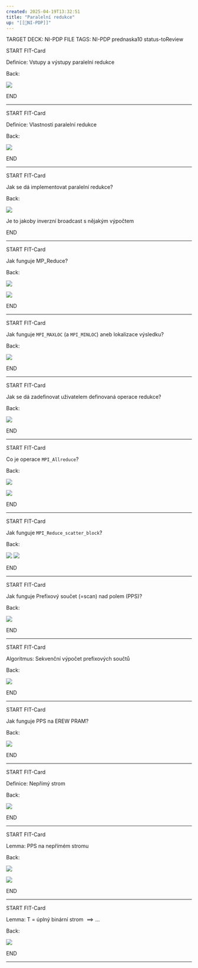 ```yaml
---
created: 2025-04-19T13:32:51
title: "Paralelní redukce"
up: "[[📖NI-PDP]]"
---
```


TARGET DECK: NI-PDP
FILE TAGS: NI-PDP prednaska10 status-toReview


START
FIT-Card

Definice: Vstupy a výstupy paralelní redukce

Back:

![](../../../Assets/Pasted%20image%2020250419133342.png)
<!--ID: 1746599652923-->
END

---


START
FIT-Card

Definice: Vlastnosti paralelní redukce

Back:

![](../../../Assets/Pasted%20image%2020250419133358.png)
<!--ID: 1746599652929-->
END

---


START
FIT-Card

Jak se dá implementovat paralelní redukce?

Back:

![](../../../Assets/Pasted%20image%2020250419133417.png)

Je to jakoby inverzní broadcast s nějakým výpočtem
<!--ID: 1746599652937-->
END

---


START
FIT-Card

Jak funguje MP_Reduce?

Back:

![](../../../Assets/Pasted%20image%2020250419133437.png)

<!-- ExampleStart -->
![](../../../Assets/Pasted%20image%2020250419133508.png)
<!-- ExampleEnd -->
<!--ID: 1746599652944-->
END

---



START
FIT-Card

Jak funguje `MPI_MAXLOC` (a `MPI_MINLOC`) aneb lokalizace výsledku?

Back:

![](../../../Assets/Pasted%20image%2020250419133546.png)
<!--ID: 1746599652951-->
END

---


START
FIT-Card

Jak se dá zadefinovat uživatelem definovaná operace redukce?

Back:

![](../../../Assets/Pasted%20image%2020250419133653.png)
<!--ID: 1746599652958-->
END

---


START
FIT-Card

Co je operace `MPI_Allreduce`?

Back:

![](../../../Assets/Pasted%20image%2020250419133756.png)

<!-- ExampleStart -->
![](../../../Assets/Pasted%20image%2020250419133808.png)
<!-- ExampleEnd -->
<!--ID: 1746599652966-->
END

---


START
FIT-Card

Jak funguje `MPI_Reduce_scatter_block`?

Back:

![](../../../Assets/Pasted%20image%2020250419133829.png)
![](../../../Assets/Pasted%20image%2020250419133840.png)
<!--ID: 1746599652974-->
END

---


START
FIT-Card

Jak funguje Prefixový součet (=scan) nad polem (PPS)?

Back:

![](../../../Assets/Pasted%20image%2020250419133907.png)
<!--ID: 1746599652981-->
END

---


START
FIT-Card

Algoritmus: Sekvenční výpočet prefixových součtů

Back:

![](../../../Assets/Pasted%20image%2020250419133925.png)
<!--ID: 1746599652988-->
END

---


START
FIT-Card

Jak funguje PPS na EREW PRAM?

Back:

![](../../../Assets/Pasted%20image%2020250419133941.png)
<!--ID: 1746599652995-->
END

---


START
FIT-Card

Definice: Nepřímý strom

Back:

![](../../../Assets/Pasted%20image%2020250419133955.png)
<!--ID: 1746599653002-->
END

---


START
FIT-Card

Lemma: PPS na nepřímém stromu

Back:

![](../../../Assets/Pasted%20image%2020250419134010.png)

<!-- ExampleStart -->
![](../../../Assets/Pasted%20image%2020250419134058.png)
<!-- ExampleEnd -->
<!--ID: 1746599653010-->
END

---


START
FIT-Card

Lemma: T = úplný binární strom $\implies \dots$

Back:

![](../../../Assets/Pasted%20image%2020250419134042.png)
<!--ID: 1746599653018-->
END

---

